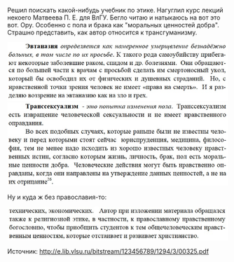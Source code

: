 Решил поискать какой-нибудь учебник по этике. Нагуглил курс лекций некоего Матвеева П. Е. для ВлГУ. Бегло читаю и натыкаюсь на вот это вот. Ору. Особенно с пола и брака как "моральных ценностей добра". Страшно представить, как автор относится к трансгуманизму.

![](assets/UMcz0g0aidk.jpg)
![](assets/r6aMM69GluU.jpg)

Ну и куда ж без православия-то:

![](assets/BTkcefC-HCk.jpg)

Источник: http://e.lib.vlsu.ru/bitstream/123456789/1294/3/00325.pdf